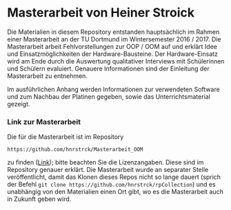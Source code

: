 # Masterarbeit von Heiner Stroick

Die Materialien in diesem Repository entstanden hauptsächlich im Rahmen einer Masterarbeit an der TU Dortmund im Wintersemester 2016 / 2017. Die Masterarbeit arbeit Fehlvorstellungen zur OOP / OOM auf und erklärt Idee und Einsatzmöglichkeiten der Hardware-Bausteine. Der Hardware-Einsatz wird am Ende durch die Auswertung qualitativer Interviews mit Schülerinnen und Schülern evaluiert. Genauere Informationen sind der Einleitung der Masterarbeit zu entnehmen.

Im ausführlichen Anhang werden Informationen zur verwendeten Software und zum Nachbau der Platinen gegeben, sowie das Unterrichtsmaterial gezeigt.


### Link zur Masterarbeit

Die für die Masterarbeit ist im Repository 

	https://github.com/hnrstrck/Masterarbeit_OOM
	
zu finden ([Link](https://github.com/hnrstrck/Masterarbeit_OOM)); bitte beachten Sie die Lizenzangaben. Diese sind im Repository genauer erklärt. Die Masterarbeit wurde an separater Stelle veröffentlicht, damit das Klonen dieses Repos nicht so lange dauert (sprich der Befehl `git clone https://github.com/hnrstrck/rpCollection`) und es unabhängig von den Materialien einen Ort gibt, wo es die Masterarbeit auch in Zukunft geben wird. 
